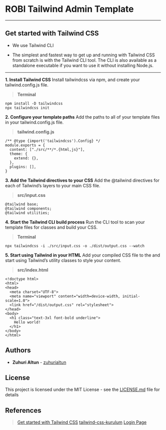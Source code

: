 # ROBI Tailwind Admin Template
---

## Get started with Tailwind CSS
* We use Tailwind CLI
- The simplest and fastest way to get up and running with Tailwind CSS from scratch is with the Tailwind CLI tool. The CLI is also available as a standalone executable if you want to use it without installing Node.js.
---
**1. Install Tailwind CSS**
Install tailwindcss via npm, and create your tailwind.config.js file.
>**Terminal**
```
npm install -D tailwindcss
npx tailwindcss init
```
**2. Configure your template paths**
Add the paths to all of your template files in your tailwind.config.js file.
>**tailwind.config.js**
```
/** @type {import('tailwindcss').Config} */
module.exports = {
  content: ["./src/**/*.{html,js}"],
  theme: {
    extend: {},
  },
  plugins: [],
}
```
**3. Add the Tailwind directives to your CSS**
Add the @tailwind directives for each of Tailwind’s layers to your main CSS file.
>**src/input.css**
```
@tailwind base;
@tailwind components;
@tailwind utilities;
```
**4. Start the Tailwind CLI build process**
Run the CLI tool to scan your template files for classes and build your CSS.
>**Terminal**
```
npx tailwindcss -i ./src/input.css -o ./dist/output.css --watch
```
**5. Start using Tailwind in your HTML**
Add your compiled CSS file to the <head> and start using Tailwind’s utility classes to style your content.
>**src/index.html**
```
<!doctype html>
<html>
<head>
  <meta charset="UTF-8">
  <meta name="viewport" content="width=device-width, initial-scale=1.0">
  <link href="/dist/output.css" rel="stylesheet">
</head>
<body>
  <h1 class="text-3xl font-bold underline">
    Hello world!
  </h1>
</body>
</html>
```

## Authors
* **Zuhuri Altun** - [zuhurialtun](https://github.com/zuhurialtun)
## License
This project is licensed under the MIT License - see the [LICENSE.md](LICENSE.md) file for details
## References
> [Get started with Tailwind CSS](https://tailwindcss.com/docs/installation)
> [tailwind-css-kurulum](https://www.belgeci.com/tailwind-css-kurulum.html)
> [Login Page](https://larainfo.com/blogs/tailwind-css-simple-login-form-example)